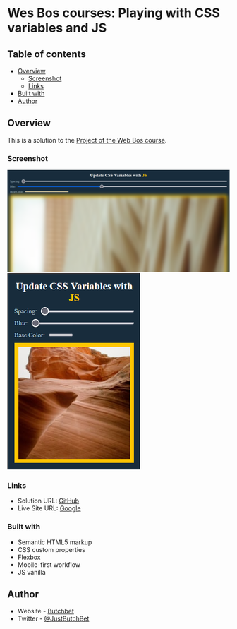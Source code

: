 # Wes Bos courses: Playing with CSS variables and JS

## Table of contents

- [Overview](#overview)
  - [Screenshot](#screenshot)
  - [Links](#links)
- [Built with](#built-with)
- [Author](#author)


## Overview
This is a solution to the [Project of the Web Bos course](https://courses.wesbos.com/account/access/62f5161388db94aff3b2dab9/view/194130480).

### Screenshot
![Desktop](./assets/desktop.png)
![Mobile](./assets/mobile.png)

### Links
- Solution URL: [GitHub](https://github.com/ButchBet/Playing-with-CSS-variables-and-JS)
- Live Site URL: [Google](https://butchbet.github.io/Playing-with-CSS-variables-and-JS)

### Built with
- Semantic HTML5 markup
- CSS custom properties
- Flexbox
- Mobile-first workflow
- JS vanilla

## Author
- Website - [Butchbet](none)
- Twitter - [@JustButchBet](https://twitter.com/JustButchBet)